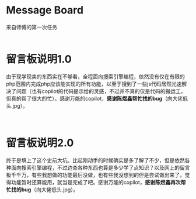 # Message Board
来自师傅的第一次任务
<br><br>

<h1>留言板说明1.0</h1>
    <p>
        由于现学现卖的东西实在不够看，全程面向搜索引擎编程，依然没有仅在有限的php范围内完成php应该能实现的所有功能，以至于搜到了一些js代码居然光速解决了问题（也有copilot的代码提示给的灵感，不过并不真的仅是代码的搬运工，但真的帮了很大的忙）。感谢万能的copilot，<strong>感谢陈煜鑫帮忙找的bug</strong>（向大佬低头.jpg）。
    </p>
​    <br>
    <h1>留言板说明2.0</h1>
    <p>
        终于是填上了这个史前大坑。比起刚动手的时候确实是多了解了不少，但是依然各种面向搜索引擎编程，不过边查各种东西也算是多少学了点知识？以及网上的留言板千千万，有些我想做的功能最后没做，也有些我没想到的但是尝试做出来了，觉得功能暂时还算能用，就当是完成了吧。感谢万能的copilot，<strong>感谢陈煜鑫再次帮忙找的bug</strong>（向大佬低头.jpg）。
    </p>
